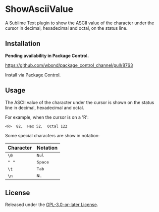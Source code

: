 # ShowAsciiValue

A Sublime Text plugin to show the [ASCII](https://en.wikipedia.org/wiki/ASCII) value of the character under the cursor in decimal, hexadecimal and octal, on the status line.

## Installation

**Pending availability in Package Control.**

https://github.com/wbond/package_control_channel/pull/8763

Install via [Package Control](https://packagecontrol.io/packages/ShowAsciiValue).

## Usage

The ASCII value of the character under the cursor is shown on the status line in decimal, hexadecimal and octal.

For example, when the cursor is on a 'R':

```
<R>  82,  Hex 52,  Octal 122
```

Some special characters are show in notation:

Character | Notation
:-------- | :-------
`\0` | <kbd>Nul</kbd>
`" "` | <kbd>Space</kbd>
`\t` | <kbd>Tab</kbd>
`\n` | <kbd>NL</kbd>

## License

Released under the [GPL-3.0-or-later License](LICENSE).
